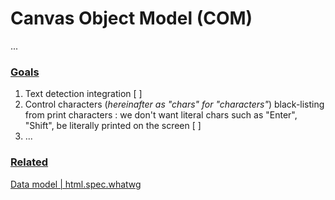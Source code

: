 # Canvas Object Model (COM)

...

### <u>Goals</u>

1. Text detection integration [ ]
2. Control characters (_hereinafter as "chars" for "characters"_) black-listing from print characters : we don't want literal chars such as "Enter", "Shift", be literally printed on the screen [ ]
3. ...

### <u>Related</u>
[Data model | html.spec.whatwg](https://html.spec.whatwg.org/multipage/interaction.html#data-model)

